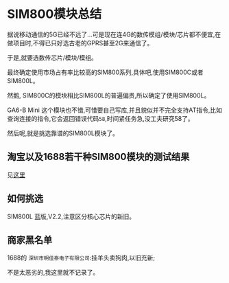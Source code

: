 # SIM800模块总结

据说移动通信的5G已经不远了...可是现在连4G的数传模组/模块/芯片都不便宜,在做项目时,不得已只好选古老的GPRS甚至2G来通信了。

于是,就要选数传芯片/模块/模组。

最终确定使用市场占有率比较高的SIM800系列,具体吧,使用SIM800C或者SIM800L。

然鹅, SIM800C的模块相比SIM800L的普遍偏贵,所以确定了使用SIM800L。

GA6-B Mini 这个模块也不错,可惜要自己写库,并且貌似并不完全支持AT指令,比如查询连接的指令,它会返回错误代码`58`,时间紧任务急,没工夫研究58了。

然后呢,就是挑选靠谱的SIM800L模块了。

## 淘宝以及1688若干种SIM800模块的测试结果

见[这里](result.md)

## 如何挑选

SIM800L 蓝版,V2.2,注意区分核心芯片的新旧。

## 商家黑名单

1688的 `深圳市明佳泰电子有限公司`:挂羊头卖狗肉,以旧充新;

不是太恶劣的,我这里就不记录了。
